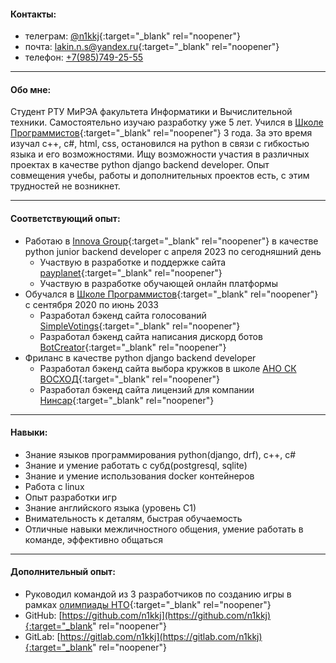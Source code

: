 #### Контакты:

- телеграм: [@n1kkj](https://t.me/n1kkj){:target="_blank" rel="noopener"}
- почта: [lakin.n.s@yandex.ru](mailto:lakin.n.s@yandex.ru){:target="_blank" rel="noopener"}
- телефон: [+7(985)749-25-55](tel:+7-985-749-25-55)

---
#### Обо мне:
Студент РТУ МиРЭА факультета Информатики и Вычислительной техники. Самостоятельно изучаю разработку уже 5 лет. Учился в [Школе Программистов](https://informatics.ru/branches/prospektmira/?utm_medium=maps&utm_source=yamaps&ysclid=lqqk4zzk0897294546){:target="_blank" rel="noopener"} 3 года. За это время изучал c++, c#, html, css, остановился на python в связи с гибкостью языка и его возможностями. Ищу возможности участия в различных проектах в качестве python django backend developer. Опыт совмещения учебы, работы и дополнительных проектов есть, с этим трудностей не возникнет.

---
#### Соответствующий опыт:

- Работаю в [Innova Group](https://innovacompanies.com/){:target="_blank" rel="noopener"} в качестве python junior backend developer с апреля 2023 по сегодняшний день
  - Участвую в разработке и поддержке сайта [payplanet](https://payplanet.com/){:target="_blank" rel="noopener"}
  - Участвую в разработке обучающей онлайн платформы
- Обучался в [Школе Программистов](https://informatics.ru/branches/prospektmira/?utm_medium=maps&utm_source=yamaps&ysclid=lqqk4zzk0897294546){:target="_blank" rel="noopener"} с сентября 2020 по июнь 2033
  - Разработал бэкенд сайта голосований [SimpleVotings](https://gitlab.com/n1kkj/simple_votings){:target="_blank" rel="noopener"}
  - Разработал бэкенд сайта написания дискорд ботов [BotCreator](https://gitlab.com/n1kkj/botcreator){:target="_blank" rel="noopener"}
- Фриланс в качестве python django backend developer
  - Разработал бэкенд сайта выбора кружков в школе [АНО СК ВОСХОД](https://vk.com/sunrise.russia){:target="_blank" rel="noopener"}
  - Разработал бэкенд сайта лицензий для компании [Нинсар](https://ninsar.pro/){:target="_blank" rel="noopener"}

---
#### Навыки:

- Знание языков программирования python(django, drf), c++, c#
- Знание и умение работать с субд(postgresql, sqlite)
- Знание и умение использования docker контейнеров
- Работа с linux
- Опыт разработки игр
- Знание английского языка (уровень С1)
- Внимательность к деталям, быстрая обучаемость
- Отличные навыки межличностного общения, умение работать в команде, эффективно общаться

---
#### Дополнительный опыт:

- Руководил командой из 3 разработчиков по созданию игры в рамках [олимпиады НТО](https://ntcontest.ru/?ysclid=lmq26tpsik835029106){:target="_blank" rel="noopener"}
- GitHub: [https://github.com/n1kkj](https://github.com/n1kkj){:target="_blank" rel="noopener"}
- GitLab: [https://gitlab.com/n1kkj](https://gitlab.com/n1kkj){:target="_blank" rel="noopener"}
